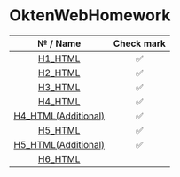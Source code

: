# OktenWebHomework
|   № / Name | Check mark  |
| :----------: | :----------:  |
|   [H1_HTML](https://github.com/IFalcoNI/OktenWebHomework/tree/main/H1_HTML)  |     ✅      |
|   [H2_HTML](https://github.com/IFalcoNI/OktenWebHomework/tree/main/H2_HTML)  |     ✅      |
|   [H3_HTML](https://github.com/IFalcoNI/OktenWebHomework/tree/main/H3_HTML)  |     ✅      |
|   [H4_HTML](https://github.com/IFalcoNI/OktenWebHomework/tree/main/H4_HTML)  |     ✅      |
|   [H4_HTML(Additional)](https://github.com/IFalcoNI/OktenWebHomework/tree/main/H4_HTML/Additional)  |     ✅      |
|   [H5_HTML](https://github.com/IFalcoNI/OktenWebHomework/tree/main/H5_HTML)  |      ✅     |
|   [H5_HTML(Additional)](https://github.com/IFalcoNI/OktenWebHomework/tree/main/H5_HTML/Additional)  |     ✅       |
|   [H6_HTML]((https://github.com/IFalcoNI/OktenWebHomework/tree/main/H6_HTML))  |          |
